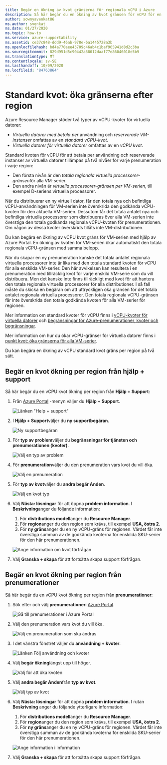 ```yaml
---
title: Begär en ökning av kvot gränserna för regionala vCPU i Azure
description: Så här begär du en ökning av kvot gränsen för vCPU för en region i Azure Portal.
author: sowmyavenkat86
ms.author: svenkat
ms.date: 01/27/2020
ms.topic: how-to
ms.service: azure-supportability
ms.assetid: ce37c848-ddd9-46ab-978e-6a1445728a3b
ms.openlocfilehash: bd4a770aee43709c46ab4c1baf965941d8d2c3ba
ms.sourcegitcommit: 829d951d5c90442a38012daaf77e86046018e5b9
ms.translationtype: MT
ms.contentlocale: sv-SE
ms.lasthandoff: 10/09/2020
ms.locfileid: "84763864"
---
```

# <a name="standard-quota-increase-limits-by-region"></a>Standard kvot: öka gränserna efter region

Azure Resource Manager stöder två typer av vCPU-kvoter för virtuella datorer:

* *Virtuella datorer med betala per* användning och *reserverade VM-instanser* omfattas av en *standard vCPU-kvot*.
* *Virtuella datorer för virtuella datorer* omfattas av en *vCPU kvot*.

Standard kvoten för vCPU för att betala per användning och reserverade instanser av virtuella datorer tillämpas på två nivåer för varje prenumeration i varje region:

* Den första nivån är den *totala regionala virtuella processorer-gränsen*för alla VM-serier.
* Den andra nivån är *virtuella processorer-gränsen per VM-serien*, till exempel D-seriens virtuella processorer.

När du distribuerar en ny virtuell dator, får den totala nya och befintliga vCPU-användningen för VM-serien inte överskrida den godkända vCPU-kvoten för den aktuella VM-serien. Dessutom får det totala antalet nya och befintliga virtuella processorer som distribueras över alla VM-serien inte överstiga den totala godkända regionala vCPU-kvoten för prenumerationen. Om någon av dessa kvoter överskrids tillåts inte VM-distributionen.

Du kan begära en ökning av vCPU kvot gräns för VM-serien med hjälp av Azure Portal. En ökning av kvoten för VM-serien ökar automatiskt den totala regionala vCPU-gränsen med samma belopp.

När du skapar en ny prenumeration kanske det totala antalet regionala virtuella processorer inte är lika med den totala standard kvoten för vCPU för alla enskilda VM-serier. Den här avvikelsen kan resultera i en prenumeration med tillräcklig kvot för varje enskild VM-serie som du vill distribuera. Men det kanske inte finns tillräckligt med kvot för att hantera den totala regionala virtuella processorer för alla distributioner. I så fall måste du skicka en begäran om att uttryckligen öka gränsen för det totala antalet regionala virtuella processorer. Den totala regionala vCPU-gränsen får inte överskrida den totala godkända kvoten för alla VM-serier för regionen.

Mer information om standard kvoter för vCPU finns i [vCPU-kvoter för virtuella datorer](../../virtual-machines/windows/quotas.md) och [begränsningar för Azure-prenumerationer, kvoter och begränsningar](../../azure-resource-manager/management/azure-subscription-service-limits.md).

Mer information om hur du ökar vCPU-gränser för virtuella datorer finns i [punkt kvot: öka gränserna för alla VM-serier](low-priority-quota.md).

Du kan begära en ökning av vCPU standard kvot gräns per region på två sätt.

## <a name="request-a-quota-increase-by-region-from-help--support"></a>Begär en kvot ökning per region från hjälp + support

Så här begär du en vCPU kvot ökning per region från **Hjälp + Support**:

1. Från [Azure Portal](https://portal.azure.com) -menyn väljer du **Hjälp + Support**.

   ![Länken "Help + support"](./media/resource-manager-core-quotas-request/help-plus-support.png)

1. I **Hjälp + Support**väljer du **ny supportbegäran**.

    ![Ny supportbegäran](./media/resource-manager-core-quotas-request/new-support-request.png)

1. För **typ av problem**väljer du **begränsningar för tjänsten och prenumerationen (kvoter)**.

   ![Välj en typ av problem](./media/resource-manager-core-quotas-request/select-quota-issue-type.png)

1. För **prenumeration**väljer du den prenumeration vars kvot du vill öka.

   ![Välj en prenumeration](./media/resource-manager-core-quotas-request/select-subscription-support-request.png)

1. För **typ av kvot**väljer du **andra begär Anden**.

   ![Välj en kvot typ](./media/resource-manager-core-quotas-request/regional-quotatype.png)

1. Välj **Nästa: lösningar** för att öppna **problem information**. I **Beskrivning**anger du följande information:

    1. För **distributions modell**anger du **Resource Manager**.  
    1. För **region**anger du den region som krävs, till exempel **USA, östra 2**.  
    1. För **ny gräns**anger du en ny vCPU-gräns för regionen. Värdet får inte överstiga summan av de godkända kvoterna för enskilda SKU-serier för den här prenumerationen.

    ![Ange information om kvot förfrågan](./media/resource-manager-core-quotas-request/regional-details.png)

1. Välj **Granska + skapa** för att fortsätta skapa support förfrågan.

## <a name="request-a-quota-increase-by-region-from-subscriptions"></a>Begär en kvot ökning per region från prenumerationer

Så här begär du en vCPU kvot ökning per region från **prenumerationer**:

1. Sök efter och välj **prenumerationer**i [Azure Portal](https://portal.azure.com).

   ![Gå till prenumerationer i Azure Portal](./media/resource-manager-core-quotas-request/search-for-subscriptions.png)

1. Välj den prenumeration vars kvot du vill öka.

   ![Välj en prenumeration som ska ändras](./media/resource-manager-core-quotas-request/select-subscription-change-quota.png)

1. I det vänstra fönstret väljer du **användning + kvoter**.

   ![Länken Följ användning och kvoter](./media/resource-manager-core-quotas-request/select-usage-plus-quotas.png)

1. Välj **begär ökning**längst upp till höger.

   ![Välj för att öka kvoten](./media/resource-manager-core-quotas-request/request-increase-from-subscription.png)

1. Välj **andra begär Anden**från **typ av kvot**.

   ![Välj typ av kvot](./media/resource-manager-core-quotas-request/regional-quotatype.png)

1. Välj **Nästa: lösningar** för att öppna **problem information**. I rutan **Beskrivning** anger du följande ytterligare information:

    1. För **distributions modell**anger du **Resource Manager**.  
    1. För **region**anger du den region som krävs, till exempel **USA, östra 2**.  
    1. För **ny gräns**anger du en ny vCPU-gräns för regionen. Värdet får inte överstiga summan av de godkända kvoterna för enskilda SKU-serier för den här prenumerationen.

    ![Ange information i information](./media/resource-manager-core-quotas-request/regional-details.png)

1. Välj **Granska + skapa** för att fortsätta skapa support förfrågan.

